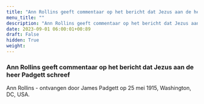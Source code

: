 ```yaml
---
title: "Ann Rollins geeft commentaar op het bericht dat Jezus aan de heer Padgett schreef"
menu_title: ""
description: "Ann Rollins geeft commentaar op het bericht dat Jezus aan de heer Padgett schreef"
date: 2023-09-01 06:00:01+00:89
draft: False
hidden: True
weight:
---
```

### Ann Rollins geeft commentaar op het bericht dat Jezus aan de heer Padgett schreef

Ann Rollins - ontvangen door James Padgett op 25 mei 1915, Washington, DC, USA.
